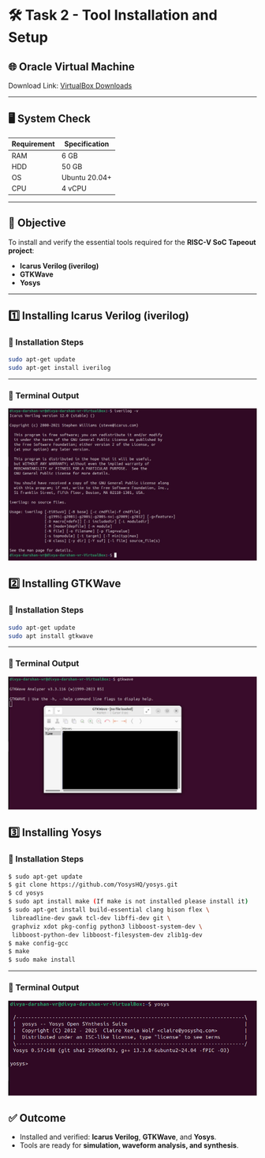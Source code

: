 # 🛠️ Task 2 - Tool Installation and Setup  

## 🌐 Oracle Virtual Machine  
Download Link: [VirtualBox Downloads](https://www.virtualbox.org/wiki/Downloads)  

---

## 🖥️ System Check  

| **Requirement** | **Specification** |
|------------------|--------------------|
| RAM              | 6 GB              |
| HDD              | 50 GB             |
| OS               | Ubuntu 20.04+     |
| CPU              | 4 vCPU            |

---

## 🎯 Objective  
To install and verify the essential tools required for the **RISC-V SoC Tapeout project**:  
- **Icarus Verilog (iverilog)**  
- **GTKWave**  
- **Yosys**  

---

## 1️⃣ Installing Icarus Verilog (iverilog)  

### 🔹 Installation Steps  
```bash
sudo apt-get update
sudo apt-get install iverilog
```
---
### 🔹 Terminal Output 
![alt text](<WhatsApp Image 2025-09-19 at 17.35.52_cb282210.jpg>)

## 2️⃣ Installing GTKWave  

### 🔹 Installation Steps  
```bash
sudo apt-get update
sudo apt install gtkwave 
```
---
### 🔹 Terminal Output
![alt text](<WhatsApp Image 2025-09-19 at 17.35.59_98968142.jpg>)

## 3️⃣ Installing Yosys  

### 🔹 Installation Steps  
```bash
$ sudo apt-get update
$ git clone https://github.com/YosysHQ/yosys.git
$ cd yosys
$ sudo apt install make (If make is not installed please install it)
$ sudo apt-get install build-essential clang bison flex \
 libreadline-dev gawk tcl-dev libffi-dev git \
 graphviz xdot pkg-config python3 libboost-system-dev \
 libboost-python-dev libboost-filesystem-dev zlib1g-dev
$ make config-gcc
$ make
$ sudo make install 
```
---
### 🔹 Terminal Output
![alt text](<WhatsApp Image 2025-09-19 at 18.09.10_8b7fe480.jpg>)




## ✅ Outcome  
- Installed and verified: **Icarus Verilog**, **GTKWave**, and **Yosys**.  
- Tools are ready for **simulation, waveform analysis, and synthesis**.  
